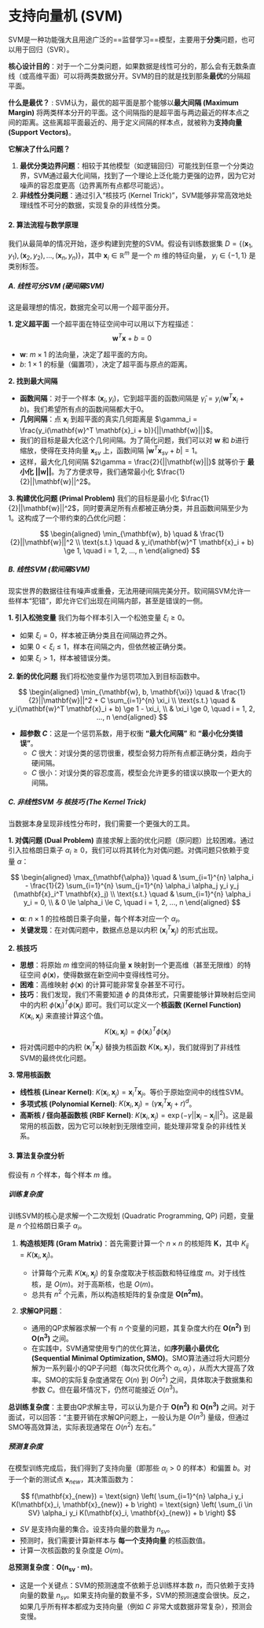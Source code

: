 # 支持向量机 (SVM)


SVM是一种功能强大且用途广泛的==监督学习==模型，主要用于**分类**问题，也可以用于回归（SVR）。

**核心设计目的**：对于一个二分类问题，如果数据是线性可分的，那么会有无数条直线（或高维平面）可以将两类数据分开。SVM的目的就是找到那条**最优**的分隔超平面。

**什么是最优？**
:   SVM认为，最优的超平面是那个能够以**最大间隔 (Maximum Margin)** 将两类样本分开的平面。这个间隔指的是超平面与两边最近的样本点之间的距离。这些离超平面最近的、用于定义间隔的样本点，就被称为**支持向量 (Support Vectors)**。

**它解决了什么问题？**
1.  **最优分类边界问题**：相较于其他模型（如逻辑回归）可能找到任意一个分类边界，SVM通过最大化间隔，找到了一个理论上泛化能力更强的边界，因为它对噪声的容忍度更高（边界离所有点都尽可能远）。
2.  **非线性分类问题**：通过引入“核技巧 (Kernel Trick)”，SVM能够非常高效地处理线性不可分的数据，实现复杂的非线性分类。

#### 2. 算法流程与数学原理

我们从最简单的情况开始，逐步构建到完整的SVM。假设有训练数据集 $D = \{(\mathbf{x}_1, y_1), (\mathbf{x}_2, y_2), ..., (\mathbf{x}_n, y_n)\}$，其中 $\mathbf{x}_i \in \mathbb{R}^m$ 是一个 $m$ 维的特征向量， $y_i \in \{-1, 1\}$ 是类别标签。

##### A. 线性可分SVM (硬间隔SVM)

这是最理想的情况，数据完全可以用一个超平面分开。

**1. 定义超平面**
一个超平面在特征空间中可以用以下方程描述：
$$
\mathbf{w}^T \mathbf{x} + b = 0
$$
-   $\mathbf{w}$: $m \times 1$ 的法向量，决定了超平面的方向。
-   $b$: $1 \times 1$ 的标量（偏置项），决定了超平面与原点的距离。

**2. 找到最大间隔**
-   **函数间隔**：对于一个样本 $(\mathbf{x}_i, y_i)$，它到超平面的函数间隔是 $\hat{\gamma}_i = y_i(\mathbf{w}^T \mathbf{x}_i + b)$。我们希望所有点的函数间隔都大于0。
-   **几何间隔**：点 $\mathbf{x}_i$ 到超平面的真实几何距离是 $\gamma_i = \frac{y_i(\mathbf{w}^T \mathbf{x}_i + b)}{||\mathbf{w}||}$。
-   我们的目标是最大化这个几何间隔。为了简化问题，我们可以对 $\mathbf{w}$ 和 $b$进行缩放，使得在支持向量 $\mathbf{x}_{sv}$ 上，函数间隔 $| \mathbf{w}^T \mathbf{x}_{sv} + b | = 1$。
-   这样，最大化几何间隔 $2\gamma = \frac{2}{||\mathbf{w}||}$ 就等价于 **最小化 $||\mathbf{w}||$**。为了方便求导，我们通常最小化 $\frac{1}{2}||\mathbf{w}||^2$。

**3. 构建优化问题 (Primal Problem)**
我们的目标是最小化 $\frac{1}{2}||\mathbf{w}||^2$，同时要满足所有点都被正确分类，并且函数间隔至少为1。这构成了一个带约束的凸优化问题：

$$
\begin{aligned}
\min_{\mathbf{w}, b} \quad & \frac{1}{2}||\mathbf{w}||^2 \\
\text{s.t.} \quad & y_i(\mathbf{w}^T \mathbf{x}_i + b) \ge 1, \quad i = 1, 2, ..., n
\end{aligned}
$$

##### B. 线性SVM (软间隔SVM)

现实世界的数据往往有噪声或重叠，无法用硬间隔完美分开。软间隔SVM允许一些样本“犯错”，即允许它们出现在间隔内部，甚至是错误的一侧。

**1. 引入松弛变量**
我们为每个样本引入一个松弛变量 $\xi_i \ge 0$。
-   如果 $\xi_i = 0$，样本被正确分类且在间隔边界之外。
-   如果 $0 < \xi_i \le 1$，样本在间隔之内，但依然被正确分类。
-   如果 $\xi_i > 1$，样本被错误分类。

**2. 新的优化问题**
我们将松弛变量作为惩罚项加入到目标函数中。

$$
\begin{aligned}
\min_{\mathbf{w}, b, \mathbf{\xi}} \quad & \frac{1}{2}||\mathbf{w}||^2 + C \sum_{i=1}^{n} \xi_i \\
\text{s.t.} \quad & y_i(\mathbf{w}^T \mathbf{x}_i + b) \ge 1 - \xi_i, \\
& \xi_i \ge 0, \quad i = 1, 2, ..., n
\end{aligned}
$$

-   **超参数 $C$**：这是一个惩罚系数，用于权衡 **“最大化间隔”** 和 **“最小化分类错误”**。
    -   $C$ 很大：对误分类的惩罚很重，模型会努力将所有点都正确分类，趋向于硬间隔。
    -   $C$ 很小：对误分类的容忍度高，模型会允许更多的错误以换取一个更大的间隔。

##### C. 非线性SVM 与 核技巧 (The Kernel Trick)

当数据本身呈现非线性分布时，我们需要一个更强大的工具。

**1. 对偶问题 (Dual Problem)**
直接求解上面的优化问题（原问题）比较困难。通过引入拉格朗日乘子 $\alpha_i \ge 0$，我们可以将其转化为对偶问题。对偶问题只依赖于变量 $\alpha$：

$$
\begin{aligned}
\max_{\mathbf{\alpha}} \quad & \sum_{i=1}^{n} \alpha_i - \frac{1}{2} \sum_{i=1}^{n} \sum_{j=1}^{n} \alpha_i \alpha_j y_i y_j (\mathbf{x}_i^T \mathbf{x}_j) \\
\text{s.t.} \quad & \sum_{i=1}^{n} \alpha_i y_i = 0, \\
& 0 \le \alpha_i \le C, \quad i = 1, 2, ..., n
\end{aligned}
$$

-   $\mathbf{\alpha}$: $n \times 1$ 的拉格朗日乘子向量，每个样本对应一个 $\alpha_i$。
-   **关键发现**：在对偶问题中，数据点总是以内积 $(\mathbf{x}_i^T \mathbf{x}_j)$ 的形式出现。

**2. 核技巧**
-   **思想**：将原始 $m$ 维空间的特征向量 $\mathbf{x}$ 映射到一个更高维（甚至无限维）的特征空间 $\phi(\mathbf{x})$，使得数据在新空间中变得线性可分。
-   **困难**：高维映射 $\phi(\mathbf{x})$ 的计算可能非常复杂甚至不可行。
-   **技巧**：我们发现，我们不需要知道 $\phi$ 的具体形式，只需要能够计算映射后空间中的内积 $\phi(\mathbf{x}_i)^T \phi(\mathbf{x}_j)$ 即可。我们可以定义一个**核函数 (Kernel Function)** $K(\mathbf{x}_i, \mathbf{x}_j)$ 来直接计算这个值。
$$
K(\mathbf{x}_i, \mathbf{x}_j) = \phi(\mathbf{x}_i)^T \phi(\mathbf{x}_j)
$$
-   将对偶问题中的内积 $(\mathbf{x}_i^T \mathbf{x}_j)$ 替换为核函数 $K(\mathbf{x}_i, \mathbf{x}_j)$，我们就得到了非线性SVM的最终优化问题。

**3. 常用核函数**
-   **线性核 (Linear Kernel)**: $K(\mathbf{x}_i, \mathbf{x}_j) = \mathbf{x}_i^T \mathbf{x}_j$。等价于原始空间中的线性SVM。
-   **多项式核 (Polynomial Kernel)**: $K(\mathbf{x}_i, \mathbf{x}_j) = (\gamma \mathbf{x}_i^T \mathbf{x}_j + r)^d$。
-   **高斯核 / 径向基函数核 (RBF Kernel)**: $K(\mathbf{x}_i, \mathbf{x}_j) = \exp(-\gamma ||\mathbf{x}_i - \mathbf{x}_j||^2)$。这是最常用的核函数，因为它可以映射到无限维空间，能处理非常复杂的非线性关系。

#### 3. 算法复杂度分析

假设有 $n$ 个样本，每个样本 $m$ 维。

##### 训练复杂度

训练SVM的核心是求解一个二次规划 (Quadratic Programming, QP) 问题，变量是 $n$ 个拉格朗日乘子 $\alpha_i$。

1.  **构造核矩阵 (Gram Matrix)**：首先需要计算一个 $n \times n$ 的核矩阵 $\mathbf{K}$，其中 $K_{ij} = K(\mathbf{x}_i, \mathbf{x}_j)$。
    -   计算每个元素 $K(\mathbf{x}_i, \mathbf{x}_j)$ 的复杂度取决于核函数和特征维度 $m$。对于线性核，是 $O(m)$。对于高斯核，也是 $O(m)$。
    -   总共有 $n^2$ 个元素，所以构造核矩阵的复杂度是 $\mathbf{O(n^2m)}$。

2.  **求解QP问题**：
    -   通用的QP求解器求解一个有 $n$ 个变量的问题，其复杂度大约在 $\mathbf{O(n^2)}$ 到 $\mathbf{O(n^3)}$ 之间。
    -   在实践中，SVM通常使用专门的优化算法，如**序列最小最优化 (Sequential Minimal Optimization, SMO)**。SMO算法通过将大问题分解为一系列最小的QP子问题（每次只优化两个 $\alpha_i, \alpha_j$），从而大大提高了效率。SMO的实际复杂度通常在 $O(n)$ 到 $O(n^2)$ 之间，具体取决于数据集和参数 $C$。但在最坏情况下，仍然可能接近 $O(n^3)$。

**总训练复杂度**：主要由QP求解主导，可以认为是介于 $\mathbf{O(n^2)}$ 和 $\mathbf{O(n^3)}$ 之间。对于面试，可以回答：“主要开销在求解QP问题上，一般认为是 $O(n^3)$ 量级，但通过SMO等高效算法，实际表现通常在 $O(n^2)$ 左右。”

##### 预测复杂度

在模型训练完成后，我们得到了支持向量（即那些 $\alpha_i > 0$ 的样本）和偏置 $b$。对于一个新的测试点 $\mathbf{x}_{new}$，其决策函数为：

$$
f(\mathbf{x}_{new}) = \text{sign} \left( \sum_{i=1}^{n} \alpha_i y_i K(\mathbf{x}_i, \mathbf{x}_{new}) + b \right) = \text{sign} \left( \sum_{i \in SV} \alpha_i y_i K(\mathbf{x}_i, \mathbf{x}_{new}) + b \right)
$$

-   $SV$ 是支持向量的集合。设支持向量的数量为 $n_{sv}$。
-   预测时，我们需要计算新样本与 **每一个支持向量** 的核函数值。
-   计算一次核函数的复杂度是 $O(m)$。

**总预测复杂度**：$\mathbf{O(n_{sv} \cdot m)}$。
-   这是一个关键点：SVM的预测速度不依赖于总训练样本数 $n$，而只依赖于支持向量的数量 $n_{sv}$。如果支持向量的数量不多，SVM的预测速度会很快。反之，如果几乎所有样本都成为支持向量（例如 $C$ 非常大或数据非常复杂），预测会变慢。